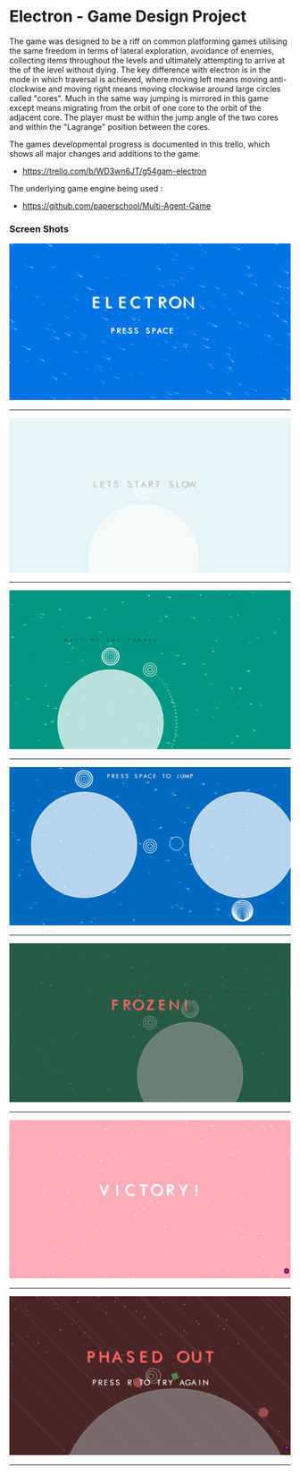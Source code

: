 

# Electron - Game Design Project

The game was designed to be a riff on common platforming games utilising the same freedom in terms of lateral exploration, avoidance of enemies, collecting items throughout the levels and ultimately attempting to arrive at the of the level without dying. The key difference with electron is in the mode in which traversal is achieved, where moving left means moving anti-clockwise and moving right means moving clockwise around large circles called "cores". Much in the same way jumping is mirrored in this game except means migrating from the orbit of one core to the orbit of the adjacent core. The player must be within the jump angle of the two cores and within the "Lagrange" position between the cores.

The games developmental progress is documented in this trello, which shows all major changes and additions to the game.

 - https://trello.com/b/WD3wn6JT/g54gam-electron

The underlying game engine being used :

 - https://github.com/paperschool/Multi-Agent-Game

### Screen Shots

![](Screenshots/title.png)
- - -
![](Screenshots/level-title.png)
- - -
![](Screenshots/level-1.png)
- - -
![](Screenshots/jumping.png)
- - -
![](Screenshots/pause.png)
- - -
![](Screenshots/win.png)
- - -
![](Screenshots/gameover.png)
- - -
